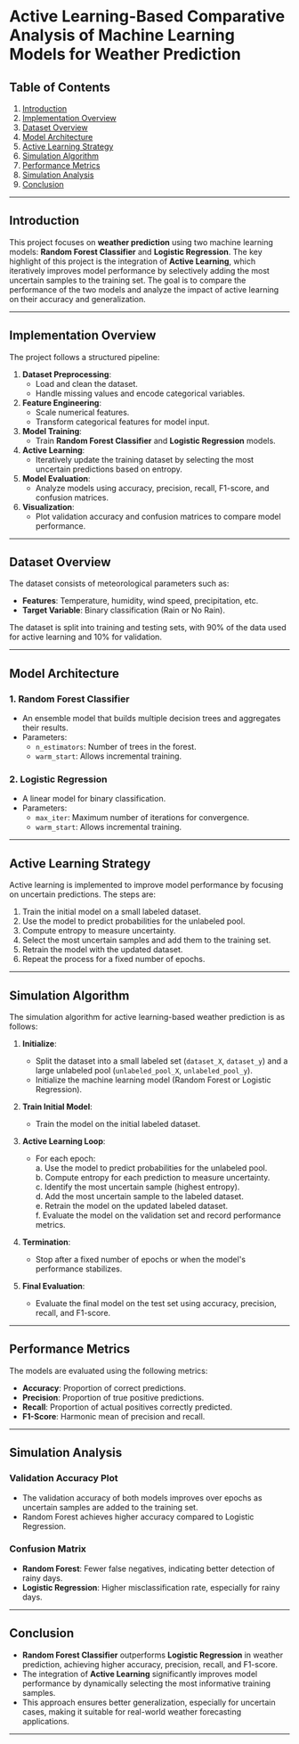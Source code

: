 # Active Learning-Based Comparative Analysis of Machine Learning Models for Weather Prediction

## Table of Contents
1. [Introduction](#introduction)
2. [Implementation Overview](#implementation-overview)
3. [Dataset Overview](#dataset-overview)
4. [Model Architecture](#model-architecture)
5. [Active Learning Strategy](#active-learning-strategy)
6. [Simulation Algorithm](#simulation-algorithm)
7. [Performance Metrics](#performance-metrics)
8. [Simulation Analysis](#simulation-analysis)
9. [Conclusion](#conclusion)

---

## <a id="introduction"></a>Introduction
This project focuses on **weather prediction** using two machine learning models: **Random Forest Classifier** and **Logistic Regression**. The key highlight of this project is the integration of **Active Learning**, which iteratively improves model performance by selectively adding the most uncertain samples to the training set. The goal is to compare the performance of the two models and analyze the impact of active learning on their accuracy and generalization.

---

## <a id="implementation-overview"></a>Implementation Overview
The project follows a structured pipeline:
1. **Dataset Preprocessing**:
   - Load and clean the dataset.
   - Handle missing values and encode categorical variables.
2. **Feature Engineering**:
   - Scale numerical features.
   - Transform categorical features for model input.
3. **Model Training**:
   - Train **Random Forest Classifier** and **Logistic Regression** models.
4. **Active Learning**:
   - Iteratively update the training dataset by selecting the most uncertain predictions based on entropy.
5. **Model Evaluation**:
   - Analyze models using accuracy, precision, recall, F1-score, and confusion matrices.
6. **Visualization**:
   - Plot validation accuracy and confusion matrices to compare model performance.

---

## <a id="dataset-overview"></a>Dataset Overview
The dataset consists of meteorological parameters such as:
- **Features**: Temperature, humidity, wind speed, precipitation, etc.
- **Target Variable**: Binary classification (Rain or No Rain).

The dataset is split into training and testing sets, with 90% of the data used for active learning and 10% for validation.

---

## <a id="model-architecture"></a>Model Architecture
### 1. Random Forest Classifier
- An ensemble model that builds multiple decision trees and aggregates their results.
- Parameters:
  - `n_estimators`: Number of trees in the forest.
  - `warm_start`: Allows incremental training.

### 2. Logistic Regression
- A linear model for binary classification.
- Parameters:
  - `max_iter`: Maximum number of iterations for convergence.
  - `warm_start`: Allows incremental training.

---

## <a id="active-learning-strategy"></a>Active Learning Strategy
Active learning is implemented to improve model performance by focusing on uncertain predictions. The steps are:
1. Train the initial model on a small labeled dataset.
2. Use the model to predict probabilities for the unlabeled pool.
3. Compute entropy to measure uncertainty.
4. Select the most uncertain samples and add them to the training set.
5. Retrain the model with the updated dataset.
6. Repeat the process for a fixed number of epochs.

---

## <a id="simulation-algorithm"></a>Simulation Algorithm
The simulation algorithm for active learning-based weather prediction is as follows:

1. **Initialize**:
   - Split the dataset into a small labeled set (`dataset_X`, `dataset_y`) and a large unlabeled pool (`unlabeled_pool_X`, `unlabeled_pool_y`).
   - Initialize the machine learning model (Random Forest or Logistic Regression).

2. **Train Initial Model**:
   - Train the model on the initial labeled dataset.

3. **Active Learning Loop**:
   - For each epoch:<br>
     a. Use the model to predict probabilities for the unlabeled pool.<br>
     b. Compute entropy for each prediction to measure uncertainty.<br>
     c. Identify the most uncertain sample (highest entropy).<br>
     d. Add the most uncertain sample to the labeled dataset.<br>
     e. Retrain the model on the updated labeled dataset.<br>
     f. Evaluate the model on the validation set and record performance metrics.<br>

4. **Termination**:
   - Stop after a fixed number of epochs or when the model's performance stabilizes.

5. **Final Evaluation**:
   - Evaluate the final model on the test set using accuracy, precision, recall, and F1-score.

---

## <a id="performance-metrics"></a>Performance Metrics
The models are evaluated using the following metrics:
- **Accuracy**: Proportion of correct predictions.
- **Precision**: Proportion of true positive predictions.
- **Recall**: Proportion of actual positives correctly predicted.
- **F1-Score**: Harmonic mean of precision and recall.

---

## <a id="simulation-analysis"></a>Simulation Analysis
### Validation Accuracy Plot
- The validation accuracy of both models improves over epochs as uncertain samples are added to the training set.
- Random Forest achieves higher accuracy compared to Logistic Regression.

### Confusion Matrix
- **Random Forest**: Fewer false negatives, indicating better detection of rainy days.
- **Logistic Regression**: Higher misclassification rate, especially for rainy days.

---

## <a id="conclusion"></a>Conclusion
- **Random Forest Classifier** outperforms **Logistic Regression** in weather prediction, achieving higher accuracy, precision, recall, and F1-score.
- The integration of **Active Learning** significantly improves model performance by dynamically selecting the most informative training samples.
- This approach ensures better generalization, especially for uncertain cases, making it suitable for real-world weather forecasting applications.

---
